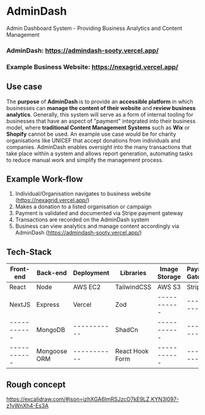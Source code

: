 # AdminDash
Admin Dashboard System - Providing Business Analytics and Content Management
### AdminDash: https://admindash-sooty.vercel.app/
### Example Business Website: https://nexagrid.vercel.app/

## Use case
The **purpose** of **AdminDash** is to provide an **accessible platform** in which businesses can **manage the content of their website** and **review business analytics**. Generally, this system will serve as a form of internal tooling for businesses that have an aspect of "payment" integrated into their business model, where **traditional Content Management Systems** such as **Wix** or **Shopify** cannot be used. An example use case would be for charity organisations like UNICEF that accept donations from individuals and companies. AdminDash enables oversight into the many transactions that take place within a system and allows report generation, automating tasks to reduce manual work and simplify the management process.

## Example Work-flow
1. Individual/Organisation navigates to business website (https://nexagrid.vercel.app/)
2. Makes a donation to a listed organisation or campaign
3. Payment is validated and documented via Stripe payment gateway
4. Transactions are recorded on the AdminDash system
5. Business can view analytics and manage content accordingly via AdminDash (https://admindash-sooty.vercel.app/)

## Tech-Stack
| Front-end | Back-end | Deployment | Libraries | Image Storage | Payment Gateway |
| ----------- | ----------- | ----------- | ----------- | ----------- | ----------- |
| React | Node | AWS EC2 | TailwindCSS | AWS S3 | Stripe |
| NextJS | Express |  Vercel | Zod | ----------- | ----------- |
| ----------- | MongoDB | ----------- | ShadCn | ----------- | ----------- |
| ----------- | Mongoose ORM | ----------- |  React Hook Form  | ----------- | ----------- |

## Rough concept
https://excalidraw.com/#json=izhXGA6lmRSJzcO7kE9LZ,KYN3l097-z1yWnXh4-Es3A

